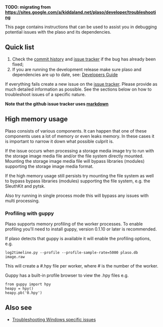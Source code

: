 **TODO: migrating from https://sites.google.com/a/kiddaland.net/plaso/developer/troubleshooting**

This page contains instructions that can be used to assist you in debugging potential issues with the plaso and its dependencies.

## Quick list

1. Check the [commit history](https://github.com/log2timeline/plaso/commits/master) and [issue tracker](https://github.com/log2timeline/plaso/issues?q=is%3Aissue) if the bug has already been fixed;
2. If you are running the development release make sure plaso and dependencies are up to date, see: [Developers Guide](https://github.com/log2timeline/plaso/wiki/Developers-Guide)

If everything fails create a new issue on the [issue tracker](https://github.com/log2timeline/plaso/issues). Please provide as much detailed information as possible. See the sections below on how to troubleshoot issues of a specific nature.

**Note that the github issue tracker uses [markdown](https://help.github.com/articles/markdown-basics/)**

## High memory usage
Plaso consists of various components. It can happen that one of these components uses a lot of memory or even leaks memory. In these cases it is important to narrow it down what possible culprit is.

If the issue occurs when processing a storage media image try to run with the storage image media file and/or the file system directly mounted. Mounting the storage image media file will bypass libraries (modules) supporting the storage image media format.

If the high memory usage still persists try mounting the file system as well to bypass bypass libraries (modules) supporting the file system, e.g. the SleuthKit and pytsk.

Also try running in single process mode this will bypass any issues with multi processing.

### Profiling with guppy
Plaso supports memory profiling of the worker processes. To enable profiling you'll need to install guppy, version 0.1.10 or later is recommended.

If plaso detects that guppy is available it will enable the profiling options, e.g.
```
log2timeline.py --profile --profile-sample-rate=5000 plaso.db image.raw
```

This will create a #.hpy file per worker, where # is the number of the worker.

Guppy has a built-in profile browser to view the .hpy files e.g.
```
from guppy import hpy
heapy = hpy()
heapy.pb('0.hpy')
```

## Also see

* [Troubleshooting Windows specific issues](https://github.com/log2timeline/plaso/wiki/Troubleshooting-Windows)
